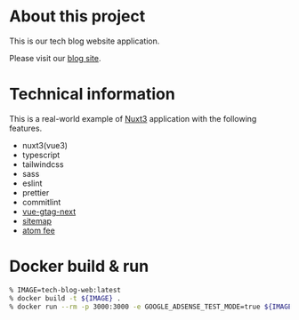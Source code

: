 # About this project

This is our tech blog website application.

Please visit our [blog site](https://blog.kumano-te.com).

# Technical information

This is a real-world example of [Nuxt3](https://nuxt.com/) application with the following features.

- nuxt3(vue3)
- typescript
- tailwindcss
- sass
- eslint
- prettier
- commitlint
- [vue-gtag-next](https://matteo-gabriele.gitbook.io/vue-gtag/v/next/)
- [sitemap](https://github.com/funkenstudio/sitemap-module-nuxt-3)
- [atom fee](./server/routes/feed.xml.ts)

# Docker build & run

```bash
% IMAGE=tech-blog-web:latest
% docker build -t ${IMAGE} .
% docker run --rm -p 3000:3000 -e GOOGLE_ADSENSE_TEST_MODE=true ${IMAGE}
```
